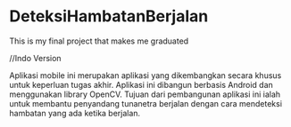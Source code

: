 # DeteksiHambatanBerjalan
This is my final project that makes me graduated

//Indo Version

Aplikasi mobile ini merupakan aplikasi yang dikembangkan secara khusus untuk keperluan tugas akhir. Aplikasi ini dibangun berbasis Android dan menggunakan library OpenCV.
Tujuan dari pembangunan aplikasi ini ialah untuk membantu penyandang tunanetra berjalan dengan cara mendeteksi hambatan yang ada ketika berjalan.
